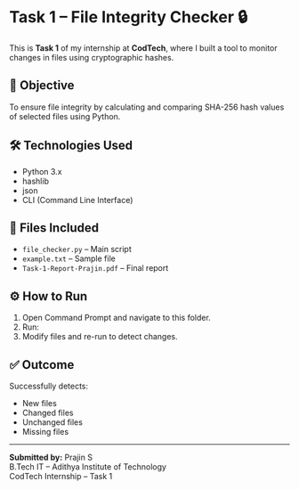 # Task 1 – File Integrity Checker 🔒

This is **Task 1** of my internship at **CodTech**, where I built a tool to monitor changes in files using cryptographic hashes.

## 🧠 Objective
To ensure file integrity by calculating and comparing SHA-256 hash values of selected files using Python.

## 🛠 Technologies Used
- Python 3.x
- hashlib
- json
- CLI (Command Line Interface)

## 📁 Files Included
- `file_checker.py` – Main script
- `example.txt` – Sample file
- `Task-1-Report-Prajin.pdf` – Final report

## ⚙️ How to Run
1. Open Command Prompt and navigate to this folder.
2. Run:
3. Modify files and re-run to detect changes.

## ✅ Outcome
Successfully detects:
- New files
- Changed files
- Unchanged files
- Missing files

---

**Submitted by:** Prajin S  
B.Tech IT – Adithya Institute of Technology  
CodTech Internship – Task 1
